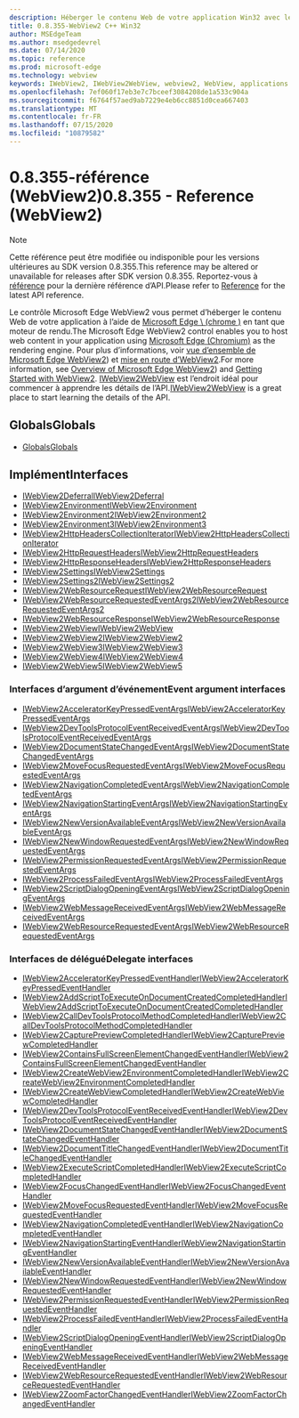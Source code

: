 ```yaml
---
description: Héberger le contenu Web de votre application Win32 avec le contrôle WebView 2 de Microsoft Edge
title: 0.8.355-WebView2 C++ Win32
author: MSEdgeTeam
ms.author: msedgedevrel
ms.date: 07/14/2020
ms.topic: reference
ms.prod: microsoft-edge
ms.technology: webview
keywords: IWebView2, IWebView2WebView, webview2, WebView, applications Win32, Win32, Edge, ICoreWebView2, ICoreWebView2Host, contrôle de navigateur, html Edge
ms.openlocfilehash: 7ef060f17eb3e7c7bceef3084208de1a533c904a
ms.sourcegitcommit: f6764f57aed9ab7229e4eb6cc8851d0cea667403
ms.translationtype: MT
ms.contentlocale: fr-FR
ms.lasthandoff: 07/15/2020
ms.locfileid: "10879582"
---
```

# <span data-ttu-id="b4b97-104">0.8.355-référence (WebView2)</span><span class="sxs-lookup"><span data-stu-id="b4b97-104">0.8.355 - Reference (WebView2)</span></span>  

> [!NOTE]
> <span data-ttu-id="b4b97-105">Cette référence peut être modifiée ou indisponible pour les versions ultérieures au SDK version 0.8.355.</span><span class="sxs-lookup"><span data-stu-id="b4b97-105">This reference may be altered or unavailable for releases after SDK version 0.8.355.</span></span>  <span data-ttu-id="b4b97-106">Reportez-vous à [référence](../../webview2-api-reference.md) pour la dernière référence d’API.</span><span class="sxs-lookup"><span data-stu-id="b4b97-106">Please refer to [Reference](../../webview2-api-reference.md) for the latest API reference.</span></span>

<span data-ttu-id="b4b97-107">Le contrôle Microsoft Edge WebView2 vous permet d’héberger le contenu Web de votre application à l’aide de [Microsoft Edge \ (chrome \)](https://www.microsoftedgeinsider.com) en tant que moteur de rendu.</span><span class="sxs-lookup"><span data-stu-id="b4b97-107">The Microsoft Edge WebView2 control enables you to host web content in your application using [Microsoft Edge \(Chromium\)](https://www.microsoftedgeinsider.com) as the rendering engine.</span></span>  <span data-ttu-id="b4b97-108">Pour plus d’informations, voir [vue d’ensemble de Microsoft Edge WebView2](../../index.md)) et [mise en route d’WebView2](../../gettingstarted/win32.md).</span><span class="sxs-lookup"><span data-stu-id="b4b97-108">For more information, see [Overview of Microsoft Edge WebView2](../../index.md)) and [Getting Started with WebView2](../../gettingstarted/win32.md).</span></span>  <span data-ttu-id="b4b97-109">[IWebView2WebView](0-8-190/IWebView2WebView.md) est l’endroit idéal pour commencer à apprendre les détails de l’API.</span><span class="sxs-lookup"><span data-stu-id="b4b97-109">[IWebView2WebView](0-8-190/IWebView2WebView.md) is a great place to start learning the details of the API.</span></span>  

## <span data-ttu-id="b4b97-110">Globals</span><span class="sxs-lookup"><span data-stu-id="b4b97-110">Globals</span></span>  

*   [<span data-ttu-id="b4b97-111">Globals</span><span class="sxs-lookup"><span data-stu-id="b4b97-111">Globals</span></span>](0-8-190/webview2-idl.md)  

## <span data-ttu-id="b4b97-112">Implément</span><span class="sxs-lookup"><span data-stu-id="b4b97-112">Interfaces</span></span>  
*   [<span data-ttu-id="b4b97-113">IWebView2Deferral</span><span class="sxs-lookup"><span data-stu-id="b4b97-113">IWebView2Deferral</span></span>](0-8-190/IWebView2Deferral.md)
*   [<span data-ttu-id="b4b97-114">IWebView2Environment</span><span class="sxs-lookup"><span data-stu-id="b4b97-114">IWebView2Environment</span></span>](0-8-190/IWebView2Environment.md)
*   [<span data-ttu-id="b4b97-115">IWebView2Environment2</span><span class="sxs-lookup"><span data-stu-id="b4b97-115">IWebView2Environment2</span></span>](0-8-190/IWebView2Environment2.md)
*   [<span data-ttu-id="b4b97-116">IWebView2Environment3</span><span class="sxs-lookup"><span data-stu-id="b4b97-116">IWebView2Environment3</span></span>](0-8-190/IWebView2Environment3.md)
*   [<span data-ttu-id="b4b97-117">IWebView2HttpHeadersCollectionIterator</span><span class="sxs-lookup"><span data-stu-id="b4b97-117">IWebView2HttpHeadersCollectionIterator</span></span>](0-8-190/IWebView2HttpHeadersCollectionIterator.md)
*   [<span data-ttu-id="b4b97-118">IWebView2HttpRequestHeaders</span><span class="sxs-lookup"><span data-stu-id="b4b97-118">IWebView2HttpRequestHeaders</span></span>](0-8-190/IWebView2HttpRequestHeaders.md)
*   [<span data-ttu-id="b4b97-119">IWebView2HttpResponseHeaders</span><span class="sxs-lookup"><span data-stu-id="b4b97-119">IWebView2HttpResponseHeaders</span></span>](0-8-190/IWebView2HttpResponseHeaders.md)
*   [<span data-ttu-id="b4b97-120">IWebView2Settings</span><span class="sxs-lookup"><span data-stu-id="b4b97-120">IWebView2Settings</span></span>](0-8-190/IWebView2Settings.md)
*   [<span data-ttu-id="b4b97-121">IWebView2Settings2</span><span class="sxs-lookup"><span data-stu-id="b4b97-121">IWebView2Settings2</span></span>](0-8-190/IWebView2Settings2.md)
*   [<span data-ttu-id="b4b97-122">IWebView2WebResourceRequest</span><span class="sxs-lookup"><span data-stu-id="b4b97-122">IWebView2WebResourceRequest</span></span>](0-8-190/IWebView2WebResourceRequest.md)
*   [<span data-ttu-id="b4b97-123">IWebView2WebResourceRequestedEventArgs2</span><span class="sxs-lookup"><span data-stu-id="b4b97-123">IWebView2WebResourceRequestedEventArgs2</span></span>](0-8-190/IWebView2WebResourceRequestedEventArgs2.md)
*   [<span data-ttu-id="b4b97-124">IWebView2WebResourceResponse</span><span class="sxs-lookup"><span data-stu-id="b4b97-124">IWebView2WebResourceResponse</span></span>](0-8-190/IWebView2WebResourceResponse.md)
*   [<span data-ttu-id="b4b97-125">IWebView2WebView</span><span class="sxs-lookup"><span data-stu-id="b4b97-125">IWebView2WebView</span></span>](0-8-190/IWebView2WebView.md)
*   [<span data-ttu-id="b4b97-126">IWebView2WebView2</span><span class="sxs-lookup"><span data-stu-id="b4b97-126">IWebView2WebView2</span></span>](0-8-190/IWebView2WebView2.md)
*   [<span data-ttu-id="b4b97-127">IWebView2WebView3</span><span class="sxs-lookup"><span data-stu-id="b4b97-127">IWebView2WebView3</span></span>](0-8-190/IWebView2WebView3.md)
*   [<span data-ttu-id="b4b97-128">IWebView2WebView4</span><span class="sxs-lookup"><span data-stu-id="b4b97-128">IWebView2WebView4</span></span>](0-8-190/IWebView2WebView4.md)
*   [<span data-ttu-id="b4b97-129">IWebView2WebView5</span><span class="sxs-lookup"><span data-stu-id="b4b97-129">IWebView2WebView5</span></span>](0-8-190/IWebView2WebView5.md)

### <span data-ttu-id="b4b97-130">Interfaces d’argument d’événement</span><span class="sxs-lookup"><span data-stu-id="b4b97-130">Event argument interfaces</span></span>

*   [<span data-ttu-id="b4b97-131">IWebView2AcceleratorKeyPressedEventArgs</span><span class="sxs-lookup"><span data-stu-id="b4b97-131">IWebView2AcceleratorKeyPressedEventArgs</span></span>](0-8-190/IWebView2AcceleratorKeyPressedEventArgs.md)
*   [<span data-ttu-id="b4b97-132">IWebView2DevToolsProtocolEventReceivedEventArgs</span><span class="sxs-lookup"><span data-stu-id="b4b97-132">IWebView2DevToolsProtocolEventReceivedEventArgs</span></span>](0-8-190/IWebView2DevToolsProtocolEventReceivedEventArgs.md)
*   [<span data-ttu-id="b4b97-133">IWebView2DocumentStateChangedEventArgs</span><span class="sxs-lookup"><span data-stu-id="b4b97-133">IWebView2DocumentStateChangedEventArgs</span></span>](0-8-190/IWebView2DocumentStateChangedEventArgs.md)
*   [<span data-ttu-id="b4b97-134">IWebView2MoveFocusRequestedEventArgs</span><span class="sxs-lookup"><span data-stu-id="b4b97-134">IWebView2MoveFocusRequestedEventArgs</span></span>](0-8-190/IWebView2MoveFocusRequestedEventArgs.md)
*   [<span data-ttu-id="b4b97-135">IWebView2NavigationCompletedEventArgs</span><span class="sxs-lookup"><span data-stu-id="b4b97-135">IWebView2NavigationCompletedEventArgs</span></span>](0-8-190/IWebView2NavigationCompletedEventArgs.md)
*   [<span data-ttu-id="b4b97-136">IWebView2NavigationStartingEventArgs</span><span class="sxs-lookup"><span data-stu-id="b4b97-136">IWebView2NavigationStartingEventArgs</span></span>](0-8-190/IWebView2NavigationStartingEventArgs.md)
*   [<span data-ttu-id="b4b97-137">IWebView2NewVersionAvailableEventArgs</span><span class="sxs-lookup"><span data-stu-id="b4b97-137">IWebView2NewVersionAvailableEventArgs</span></span>](0-8-190/IWebView2NewVersionAvailableEventArgs.md)
*   [<span data-ttu-id="b4b97-138">IWebView2NewWindowRequestedEventArgs</span><span class="sxs-lookup"><span data-stu-id="b4b97-138">IWebView2NewWindowRequestedEventArgs</span></span>](0-8-190/IWebView2NewWindowRequestedEventArgs.md)
*   [<span data-ttu-id="b4b97-139">IWebView2PermissionRequestedEventArgs</span><span class="sxs-lookup"><span data-stu-id="b4b97-139">IWebView2PermissionRequestedEventArgs</span></span>](0-8-190/IWebView2PermissionRequestedEventArgs.md)
*   [<span data-ttu-id="b4b97-140">IWebView2ProcessFailedEventArgs</span><span class="sxs-lookup"><span data-stu-id="b4b97-140">IWebView2ProcessFailedEventArgs</span></span>](0-8-190/IWebView2ProcessFailedEventArgs.md)
*   [<span data-ttu-id="b4b97-141">IWebView2ScriptDialogOpeningEventArgs</span><span class="sxs-lookup"><span data-stu-id="b4b97-141">IWebView2ScriptDialogOpeningEventArgs</span></span>](0-8-190/IWebView2ScriptDialogOpeningEventArgs.md)
*   [<span data-ttu-id="b4b97-142">IWebView2WebMessageReceivedEventArgs</span><span class="sxs-lookup"><span data-stu-id="b4b97-142">IWebView2WebMessageReceivedEventArgs</span></span>](0-8-190/IWebView2WebMessageReceivedEventArgs.md)
*   [<span data-ttu-id="b4b97-143">IWebView2WebResourceRequestedEventArgs</span><span class="sxs-lookup"><span data-stu-id="b4b97-143">IWebView2WebResourceRequestedEventArgs</span></span>](0-8-190/IWebView2WebResourceRequestedEventArgs.md)

### <span data-ttu-id="b4b97-144">Interfaces de délégué</span><span class="sxs-lookup"><span data-stu-id="b4b97-144">Delegate interfaces</span></span>

*   [<span data-ttu-id="b4b97-145">IWebView2AcceleratorKeyPressedEventHandler</span><span class="sxs-lookup"><span data-stu-id="b4b97-145">IWebView2AcceleratorKeyPressedEventHandler</span></span>](0-8-190/IWebView2AcceleratorKeyPressedEventHandler.md)
*   [<span data-ttu-id="b4b97-146">IWebView2AddScriptToExecuteOnDocumentCreatedCompletedHandler</span><span class="sxs-lookup"><span data-stu-id="b4b97-146">IWebView2AddScriptToExecuteOnDocumentCreatedCompletedHandler</span></span>](0-8-190/IWebView2AddScriptToExecuteOnDocumentCreatedCompletedHandler.md)
*   [<span data-ttu-id="b4b97-147">IWebView2CallDevToolsProtocolMethodCompletedHandler</span><span class="sxs-lookup"><span data-stu-id="b4b97-147">IWebView2CallDevToolsProtocolMethodCompletedHandler</span></span>](0-8-190/IWebView2CallDevToolsProtocolMethodCompletedHandler.md)
*   [<span data-ttu-id="b4b97-148">IWebView2CapturePreviewCompletedHandler</span><span class="sxs-lookup"><span data-stu-id="b4b97-148">IWebView2CapturePreviewCompletedHandler</span></span>](0-8-190/IWebView2CapturePreviewCompletedHandler.md)
*   [<span data-ttu-id="b4b97-149">IWebView2ContainsFullScreenElementChangedEventHandler</span><span class="sxs-lookup"><span data-stu-id="b4b97-149">IWebView2ContainsFullScreenElementChangedEventHandler</span></span>](0-8-190/IWebView2ContainsFullScreenElementChangedEventHandler.md)
*   [<span data-ttu-id="b4b97-150">IWebView2CreateWebView2EnvironmentCompletedHandler</span><span class="sxs-lookup"><span data-stu-id="b4b97-150">IWebView2CreateWebView2EnvironmentCompletedHandler</span></span>](0-8-190/IWebView2CreateWebView2EnvironmentCompletedHandler.md)
*   [<span data-ttu-id="b4b97-151">IWebView2CreateWebViewCompletedHandler</span><span class="sxs-lookup"><span data-stu-id="b4b97-151">IWebView2CreateWebViewCompletedHandler</span></span>](0-8-190/IWebView2CreateWebViewCompletedHandler.md)
*   [<span data-ttu-id="b4b97-152">IWebView2DevToolsProtocolEventReceivedEventHandler</span><span class="sxs-lookup"><span data-stu-id="b4b97-152">IWebView2DevToolsProtocolEventReceivedEventHandler</span></span>](0-8-190/IWebView2DevToolsProtocolEventReceivedEventHandler.md)
*   [<span data-ttu-id="b4b97-153">IWebView2DocumentStateChangedEventHandler</span><span class="sxs-lookup"><span data-stu-id="b4b97-153">IWebView2DocumentStateChangedEventHandler</span></span>](0-8-190/IWebView2DocumentStateChangedEventHandler.md)
*   [<span data-ttu-id="b4b97-154">IWebView2DocumentTitleChangedEventHandler</span><span class="sxs-lookup"><span data-stu-id="b4b97-154">IWebView2DocumentTitleChangedEventHandler</span></span>](0-8-190/IWebView2DocumentTitleChangedEventHandler.md)
*   [<span data-ttu-id="b4b97-155">IWebView2ExecuteScriptCompletedHandler</span><span class="sxs-lookup"><span data-stu-id="b4b97-155">IWebView2ExecuteScriptCompletedHandler</span></span>](0-8-190/IWebView2ExecuteScriptCompletedHandler.md)
*   [<span data-ttu-id="b4b97-156">IWebView2FocusChangedEventHandler</span><span class="sxs-lookup"><span data-stu-id="b4b97-156">IWebView2FocusChangedEventHandler</span></span>](0-8-190/IWebView2FocusChangedEventHandler.md)
*   [<span data-ttu-id="b4b97-157">IWebView2MoveFocusRequestedEventHandler</span><span class="sxs-lookup"><span data-stu-id="b4b97-157">IWebView2MoveFocusRequestedEventHandler</span></span>](0-8-190/IWebView2MoveFocusRequestedEventHandler.md)
*   [<span data-ttu-id="b4b97-158">IWebView2NavigationCompletedEventHandler</span><span class="sxs-lookup"><span data-stu-id="b4b97-158">IWebView2NavigationCompletedEventHandler</span></span>](0-8-190/IWebView2NavigationCompletedEventHandler.md)
*   [<span data-ttu-id="b4b97-159">IWebView2NavigationStartingEventHandler</span><span class="sxs-lookup"><span data-stu-id="b4b97-159">IWebView2NavigationStartingEventHandler</span></span>](0-8-190/IWebView2NavigationStartingEventHandler.md)
*   [<span data-ttu-id="b4b97-160">IWebView2NewVersionAvailableEventHandler</span><span class="sxs-lookup"><span data-stu-id="b4b97-160">IWebView2NewVersionAvailableEventHandler</span></span>](0-8-190/IWebView2NewVersionAvailableEventHandler.md)
*   [<span data-ttu-id="b4b97-161">IWebView2NewWindowRequestedEventHandler</span><span class="sxs-lookup"><span data-stu-id="b4b97-161">IWebView2NewWindowRequestedEventHandler</span></span>](0-8-190/IWebView2NewWindowRequestedEventHandler.md)
*   [<span data-ttu-id="b4b97-162">IWebView2PermissionRequestedEventHandler</span><span class="sxs-lookup"><span data-stu-id="b4b97-162">IWebView2PermissionRequestedEventHandler</span></span>](0-8-190/IWebView2PermissionRequestedEventHandler.md)
*   [<span data-ttu-id="b4b97-163">IWebView2ProcessFailedEventHandler</span><span class="sxs-lookup"><span data-stu-id="b4b97-163">IWebView2ProcessFailedEventHandler</span></span>](0-8-190/IWebView2ProcessFailedEventHandler.md)
*   [<span data-ttu-id="b4b97-164">IWebView2ScriptDialogOpeningEventHandler</span><span class="sxs-lookup"><span data-stu-id="b4b97-164">IWebView2ScriptDialogOpeningEventHandler</span></span>](0-8-190/IWebView2ScriptDialogOpeningEventHandler.md)
*   [<span data-ttu-id="b4b97-165">IWebView2WebMessageReceivedEventHandler</span><span class="sxs-lookup"><span data-stu-id="b4b97-165">IWebView2WebMessageReceivedEventHandler</span></span>](0-8-190/IWebView2WebMessageReceivedEventHandler.md)
*   [<span data-ttu-id="b4b97-166">IWebView2WebResourceRequestedEventHandler</span><span class="sxs-lookup"><span data-stu-id="b4b97-166">IWebView2WebResourceRequestedEventHandler</span></span>](0-8-190/IWebView2WebResourceRequestedEventHandler.md)
*   [<span data-ttu-id="b4b97-167">IWebView2ZoomFactorChangedEventHandler</span><span class="sxs-lookup"><span data-stu-id="b4b97-167">IWebView2ZoomFactorChangedEventHandler</span></span>](0-8-190/IWebView2ZoomFactorChangedEventHandler.md)
